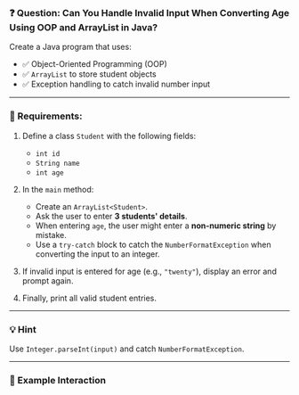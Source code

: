 ### ❓ Question: Can You Handle Invalid Input When Converting Age Using OOP and ArrayList in Java?

Create a Java program that uses:

- ✅ Object-Oriented Programming (OOP)
- ✅ `ArrayList` to store student objects
- ✅ Exception handling to catch invalid number input

---

### 🧾 Requirements:

1. Define a class `Student` with the following fields:
   - `int id`
   - `String name`
   - `int age`

2. In the `main` method:
   - Create an `ArrayList<Student>`.
   - Ask the user to enter **3 students' details**.
   - When entering `age`, the user might enter a **non-numeric string** by mistake.
   - Use a `try-catch` block to catch the `NumberFormatException` when converting the input to an integer.

3. If invalid input is entered for age (e.g., `"twenty"`), display an error and prompt again.

4. Finally, print all valid student entries.

---

### 💡 Hint

Use `Integer.parseInt(input)` and catch `NumberFormatException`.

---

### 🧠 Example Interaction

